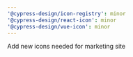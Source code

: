 ```yaml
---
'@cypress-design/icon-registry': minor
'@cypress-design/react-icon': minor
'@cypress-design/vue-icon': minor
---
```


Add new icons needed for marketing site
